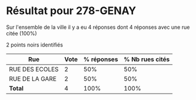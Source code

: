 # Résultat pour 278-GENAY

Sur l'ensemble de la ville il y a eu 4 réponses dont 4 réponses avec une rue citée (100%)

2 points noirs identifiés

| Rue | Vote | % réponses | % Nb rues cités|
|-----|------|------------|----------------|
| RUE DES ECOLES | 2 | 50% | 50%|
| RUE DE LA GARE | 2 | 50% | 50%|
| **Total** | 4 | 100% | 100%|
